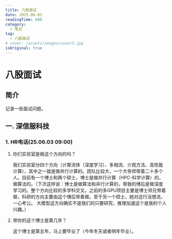 ```yaml
---
title: 八股面试
date: 2025-06-03
readingTime: 600
category:
  - 笔记
tag:
  - 八股面试
# cover: /assets/images/cover3.jpg
isOriginal: true
---
```


# 八股面试

## 简介
记录一些面试问题。

<!-- more -->

## 一. 深信服科技

### 1. HR电话(25.06.03 09:00)
1. 你们实验室是做这个方向的吗？

    我们实验室分四个方向（计算流体（深度学习）、多相流、介观方法、高性能计算），其中之一就是做并行计算的。团队比较大，一个大导师带着二十多个人。目前有一个博士和两个硕士，博士是做并行计算（HPC-科学计算）的，做算法的。（下次这样说：博士是做算法和并行计算的，带我的博后是做深度学习的。整个方向比较的多学科交叉。之前的多GPU项目主要是博士师兄带着做，科研的方向主要由这个博后带着做。至于另一个硕士，她对这行没想法，一心考公。 大模型这方向确实不是我们的只要研究，推理加速这个是我的个人兴趣。）

2. 带你的这个博士是第几年？

    这个博士是第五年，马上要毕业了（今年冬天或者明年毕业）。